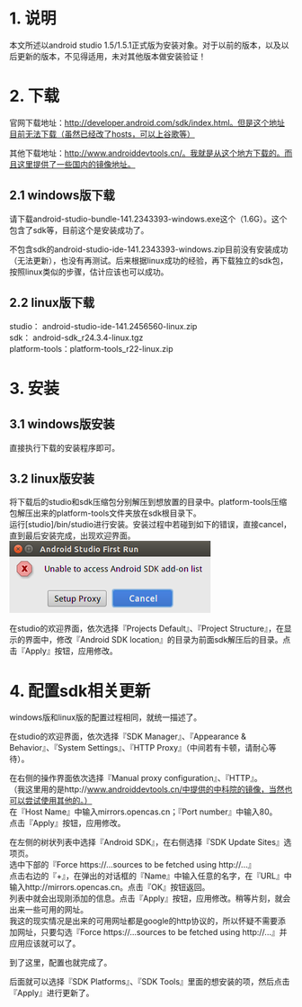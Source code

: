 # 1. 说明

本文所述以android studio 1.5/1.5.1正式版为安装对象。对于以前的版本，以及以后更新的版本，不见得适用，未对其他版本做安装验证！  

# 2. 下载

官网下载地址：http://developer.android.com/sdk/index.html。但是这个地址目前无法下载（虽然已经改了hosts，可以上谷歌等）  

其他下载地址：http://www.androiddevtools.cn/。我就是从这个地方下载的。而且这里提供了一些国内的镜像地址。  

## 2.1 windows版下载

请下载android-studio-bundle-141.2343393-windows.exe这个（1.6G）。这个包含了sdk等，目前这个是安装成功了。  

不包含sdk的android-studio-ide-141.2343393-windows.zip目前没有安装成功（无法更新），也没有再测试。后来根据linux成功的经验，再下载独立的sdk包，按照linux类似的步骤，估计应该也可以成功。  

## 2.2 linux版下载

studio： android-studio-ide-141.2456560-linux.zip  
sdk： android-sdk_r24.3.4-linux.tgz  
platform-tools：platform-tools_r22-linux.zip  

# 3. 安装

## 3.1 windows版安装

直接执行下载的安装程序即可。  

## 3.2 linux版安装

将下载后的studio和sdk压缩包分别解压到想放置的目录中。platform-tools压缩包解压出来的platform-tools文件夹放在sdk根目录下。  
运行[studio]/bin/studio进行安装。安装过程中若碰到如下的错误，直接cancel，直到最后安装完成，出现欢迎界面。  
![](pics/android-studio-starting-err.png)  

在studio的欢迎界面，依次选择『Projects Default』、『Project Structure』，在显示的界面中，修改『Android SDK location』的目录为前面sdk解压后的目录。点击『Apply』按钮，应用修改。  

# 4. 配置sdk相关更新

windows版和linux版的配置过程相同，就统一描述了。  

在studio的欢迎界面，依次选择『SDK Manager』、『Appearance & Behavior』、『System Settings』、『HTTP Proxy』（中间若有卡顿，请耐心等待）。  

在右侧的操作界面依次选择『Manual proxy configuration』、『HTTP』。  
（我这里用的是http://www.androiddevtools.cn/中提供的中科院的镜像，当然也可以尝试使用其他的。）  
在『Host Name』中输入mirrors.opencas.cn；『Port number』中输入80。  
点击『Apply』按钮，应用修改。  

在左侧的树状列表中选择『Android SDK』，在右侧选择『SDK Update Sites』选项页。  
选中下部的『Force https://...sources to be fetched using http://...』  
点击右边的『+』，在弹出的对话框的『Name』中输入任意的名字，在『URL』中输入http://mirrors.opencas.cn。点击『OK』按钮返回。  
列表中就会出现刚添加的信息。点击『Apply』按钮，应用修改。稍等片刻，就会出来一些可用的网址。  
我这的现实情况是出来的可用网址都是google的http协议的，所以怀疑不需要添加网址，只要勾选『Force https://...sources to be fetched using http://...』并应用应该就可以了。  

到了这里，配置也就完成了。  

后面就可以选择『SDK Platforms』、『SDK Tools』里面的想安装的项，然后点击『Apply』进行更新了。  



